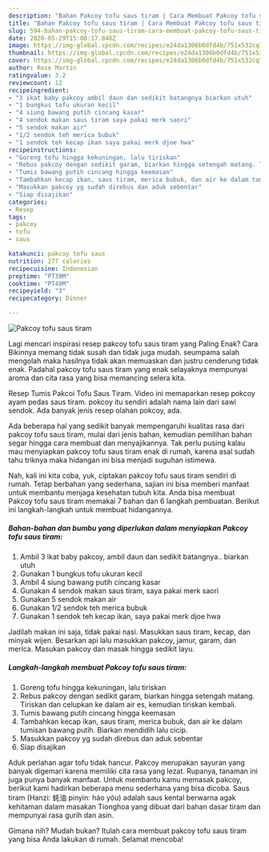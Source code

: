 ```yaml
---
description: "Bahan Pakcoy tofu saus tiram | Cara Membuat Pakcoy tofu saus tiram Yang Bikin Ngiler"
title: "Bahan Pakcoy tofu saus tiram | Cara Membuat Pakcoy tofu saus tiram Yang Bikin Ngiler"
slug: 594-bahan-pakcoy-tofu-saus-tiram-cara-membuat-pakcoy-tofu-saus-tiram-yang-bikin-ngiler
date: 2020-05-29T15:08:17.848Z
image: https://img-global.cpcdn.com/recipes/e24da1306b0dfd4b/751x532cq70/pakcoy-tofu-saus-tiram-foto-resep-utama.jpg
thumbnail: https://img-global.cpcdn.com/recipes/e24da1306b0dfd4b/751x532cq70/pakcoy-tofu-saus-tiram-foto-resep-utama.jpg
cover: https://img-global.cpcdn.com/recipes/e24da1306b0dfd4b/751x532cq70/pakcoy-tofu-saus-tiram-foto-resep-utama.jpg
author: Rose Martin
ratingvalue: 3.2
reviewcount: 12
recipeingredient:
- "3 ikat baby pakcoy ambil daun dan sedikit batangnya biarkan utuh"
- "1 bungkus tofu ukuran kecil"
- "4 siung bawang putih cincang kasar"
- "4 sendok makan saus tiram saya pakai merk saori"
- "5 sendok makan air"
- "1/2 sendok teh merica bubuk"
- "1 sendok teh kecap ikan saya pakai merk djoe hwa"
recipeinstructions:
- "Goreng tofu hingga kekuningan, lalu tiriskan"
- "Rebus pakcoy dengan sedikit garam, biarkan hingga setengah matang. Tiriskan dan celupkan ke dalam air es, kemudian tiriskan kembali."
- "Tumis bawang putih cincang hingga keemasan"
- "Tambahkan kecap ikan, saus tiram, merica bubuk, dan air ke dalam tumisan bawang putih. Biarkan mendidih lalu cicip."
- "Masukkan pakcoy yg sudah direbus dan aduk sebentar"
- "Siap disajikan"
categories:
- Resep
tags:
- pakcoy
- tofu
- saus

katakunci: pakcoy tofu saus 
nutrition: 277 calories
recipecuisine: Indonesian
preptime: "PT39M"
cooktime: "PT49M"
recipeyield: "3"
recipecategory: Dinner

---
```



![Pakcoy tofu saus tiram](https://img-global.cpcdn.com/recipes/e24da1306b0dfd4b/751x532cq70/pakcoy-tofu-saus-tiram-foto-resep-utama.jpg)

Lagi mencari inspirasi resep pakcoy tofu saus tiram yang Paling Enak? Cara Bikinnya memang tidak susah dan tidak juga mudah. seumpama salah mengolah maka hasilnya tidak akan memuaskan dan justru cenderung tidak enak. Padahal pakcoy tofu saus tiram yang enak selayaknya mempunyai aroma dan cita rasa yang bisa memancing selera kita.

Resep Tumis Pakcoi Tofu Saus Tiram. Video ini memaparkan resep pokcoy ayam pedas saus tiram. pokcoy itu sendiri adalah nama lain dari sawi sendok. Ada banyak jenis resep olahan pokcoy, ada.

Ada beberapa hal yang sedikit banyak mempengaruhi kualitas rasa dari pakcoy tofu saus tiram, mulai dari jenis bahan, kemudian pemilihan bahan segar hingga cara membuat dan menyajikannya. Tak perlu pusing kalau mau menyiapkan pakcoy tofu saus tiram enak di rumah, karena asal sudah tahu triknya maka hidangan ini bisa menjadi suguhan istimewa.


Nah, kali ini kita coba, yuk, ciptakan pakcoy tofu saus tiram sendiri di rumah. Tetap berbahan yang sederhana, sajian ini bisa memberi manfaat untuk membantu menjaga kesehatan tubuh kita. Anda bisa membuat Pakcoy tofu saus tiram memakai 7 bahan dan 6 langkah pembuatan. Berikut ini langkah-langkah untuk membuat hidangannya.

<!--inarticleads1-->

##### Bahan-bahan dan bumbu yang diperlukan dalam menyiapkan Pakcoy tofu saus tiram:

1. Ambil 3 ikat baby pakcoy, ambil daun dan sedikit batangnya.. biarkan utuh
1. Gunakan 1 bungkus tofu ukuran kecil
1. Ambil 4 siung bawang putih cincang kasar
1. Gunakan 4 sendok makan saus tiram, saya pakai merk saori
1. Gunakan 5 sendok makan air
1. Gunakan 1/2 sendok teh merica bubuk
1. Gunakan 1 sendok teh kecap ikan, saya pakai merk djoe hwa


Jadilah makan ini saja, tidak pakai nasi. Masukkan saus tiram, kecap, dan minyak wijen. Besarkan api lalu masukkan pakcoy, jamur, garam, dan merica. Masukan pakcoy dan masak hingga sedikit layu. 

<!--inarticleads2-->

##### Langkah-langkah membuat Pakcoy tofu saus tiram:

1. Goreng tofu hingga kekuningan, lalu tiriskan
1. Rebus pakcoy dengan sedikit garam, biarkan hingga setengah matang. Tiriskan dan celupkan ke dalam air es, kemudian tiriskan kembali.
1. Tumis bawang putih cincang hingga keemasan
1. Tambahkan kecap ikan, saus tiram, merica bubuk, dan air ke dalam tumisan bawang putih. Biarkan mendidih lalu cicip.
1. Masukkan pakcoy yg sudah direbus dan aduk sebentar
1. Siap disajikan


Aduk perlahan agar tofu tidak hancur. Pakcoy merupakan sayuran yang banyak digemari karena memiliki cita rasa yang lezat. Rupanya, tanaman ini juga punya banyak manfaat. Untuk membantu kamu memasak pakcoy, berikut kami hadirkan beberapa menu sederhana yang bisa dicoba. Saus tiram (Hanzi: 蚝油 pinyin: háo yóu) adalah saus kental berwarna agak kehitaman dalam masakan Tionghoa yang dibuat dari bahan dasar tiram dan mempunyai rasa gurih dan asin. 

Gimana nih? Mudah bukan? Itulah cara membuat pakcoy tofu saus tiram yang bisa Anda lakukan di rumah. Selamat mencoba!
